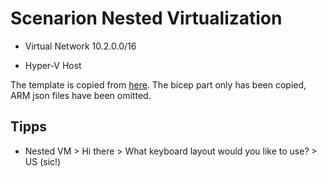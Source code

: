 # Scenarion Nested Virtualization

* Virtual Network 10.2.0.0/16

* Hyper-V Host

The template is copied from [here](https://github.com/az140mp/azure-quickstart-templates/tree/master/demos/nested-vms-in-virtual-network). The bicep part only has been copied, ARM json files have been omitted.


## Tipps

* Nested VM > Hi there > What keyboard layout would you like to use? > US (sic!)
